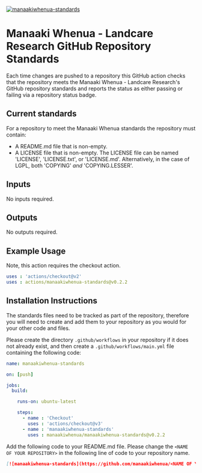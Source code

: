 [![manaakiwhenua-standards](https://github.com/manaakiwhenua/manaakiwhenua-standards/workflows/manaakiwhenua-standards/badge.svg)](https://github.com/manaakiwhenua/manaakiwhenua-standards)

# Manaaki Whenua - Landcare Research GitHub Repository Standards

Each time changes are pushed to a repository this GitHub action checks that the repository meets the Manaaki Whenua - Landcare Research's GitHub repository standards and reports the status as either passing or failing via a repository status badge.

## Current standards

For a repository to meet the Manaaki Whenua standards the repository must contain:

* A README.md file that is non-empty.
* A LICENSE file that is non-empty.  The LICENSE file can be named 'LICENSE', 'LICENSE.txt', or 'LICENSE.md'. Alternatively, in the case of LGPL, both 'COPYING' _and_ 'COPYING.LESSER'.

## Inputs

No inputs required.

## Outputs

No outputs required.

## Example Usage

Note, this action requires the checkout action.

```yaml
uses : 'actions/checkout@v2'
uses : actions/manaakiwhenua-standards@v0.2.2
```

## Installation Instructions

The standards files need to be tracked as part of the repository, therefore you will need to create and add them to your repository as you would for your other code and files.

Please create the directory `.github/workflows` in your repository if it does not already exist, and then create a `.github/workflows/main.yml` file containing the following code:

```yaml
name: manaakiwhenua-standards

on: [push]

jobs:
  build:

    runs-on: ubuntu-latest

    steps:
      - name : 'Checkout'
        uses : 'actions/checkout@v3'
      - name : 'manaakiwhenua-standards'
        uses : manaakiwhenua/manaakiwhenua-standards@v0.2.2
```

Add the following code to your README.md file.  Please change the `<NAME OF YOUR REPOSITORY>` in the following line of code to your repository name.

```markdown
[![manaakiwhenua-standards](https://github.com/manaakiwhenua/<NAME OF YOUR REPOSITORY>/workflows/manaakiwhenua-standards/badge.svg)](https://github.com/manaakiwhenua/manaakiwhenua-standards)
```
